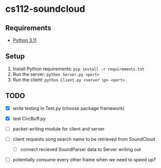 # cs112-soundcloud

## Requirements

-   [Python 3.11](https://www.python.org/downloads/)

## Setup

1. Install Python requirements: `pip install -r requirements.txt`
2. Run the server: `python Server.py <port>`
3. Run the client: `python Client.py <server ip> <port>`

## TODO

-   [x] write testing in Test.py (choose package framework)
-   [x] test CircBuff.py
-   [ ] packet-writing module for client and server
-   [ ] client requests song search name to be retrieved from SoundCloud

    -   [ ] connect recieved SoundParser data to Server writing out

-   [ ] potentially consume every other frame when we need to speed up?
